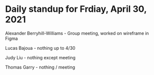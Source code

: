 # Daily standup for Frdiay, April 30, 2021

Alexander Berryhill-Williams - Group meeting, worked on wireframe in Figma

Lucas Bajoua - nothing up to 4/30

Judy Liu - nothing except meeting

Thomas Garry - nothing / meeting